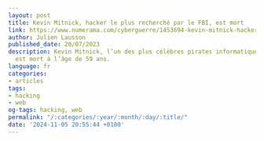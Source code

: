 ```yaml
---
layout: post
title: Kevin Mitnick, hacker le plus recherché par le FBI, est mort
link: https://www.numerama.com/cyberguerre/1453694-kevin-mitnick-hacker-le-plus-recherche-par-le-fbi-est-mort.html
author: Julien Lausson
published_date: 20/07/2023
description: Kevin Mitnick, l’un des plus célèbres pirates informatiques au monde,
  est mort à l’âge de 59 ans.
language: fr
categories:
- articles
tags:
- hacking
- web
og-tags: hacking, web
permalink: "/:categories/:year/:month/:day/:title/"
date: '2024-11-05 20:55:44 +0100'
---
```

